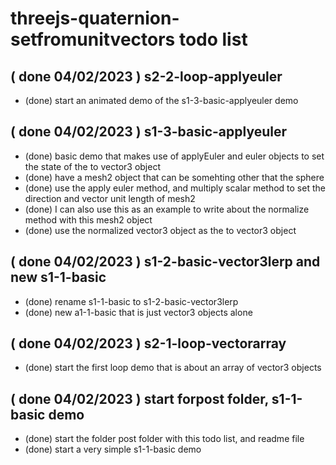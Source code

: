 # threejs-quaternion-setfromunitvectors todo list

## ( done 04/02/2023 ) s2-2-loop-applyeuler
* (done) start an animated demo of the s1-3-basic-applyeuler demo

## ( done 04/02/2023 ) s1-3-basic-applyeuler
* (done) basic demo that makes use of applyEuler and euler objects to set the state of the to vector3 object
* (done) have a mesh2 object that can be somehting other that the sphere
* (done) use the apply euler method, and multiply scalar method to set the direction and vector unit length of mesh2
* (done) I can also use this as an example to write about the normalize method with this mesh2 object
* (done) use the normalized vector3 object as the to vector3 object

## ( done 04/02/2023 ) s1-2-basic-vector3lerp and new s1-1-basic
* (done) rename s1-1-basic to s1-2-basic-vector3lerp
* (done) new a1-1-basic that is just vector3 objects alone

## ( done 04/02/2023 ) s2-1-loop-vectorarray
* (done) start the first loop demo that is about an array of vector3 objects

## ( done 04/02/2023 ) start forpost folder, s1-1-basic demo
* (done) start the folder post folder with this todo list, and readme file
* (done) start a very simple s1-1-basic demo
